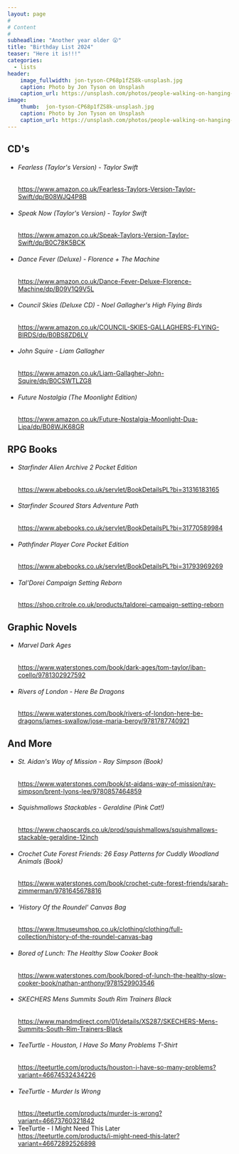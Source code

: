 ```yaml
---
layout: page
#
# Content
#
subheadline: "Another year older 😮"
title: "Birthday List 2024"
teaser: "Here it is!!!"
categories:
  - lists
header:
    image_fullwidth: jon-tyson-CP68p1fZS8k-unsplash.jpg
    caption: Photo by Jon Tyson on Unsplash
    caption_url: https://unsplash.com/photos/people-walking-on-hanging-bridge-during-daytime-CP68p1fZS8k?utm_content=creditCopyText&utm_medium=referral&utm_source=unsplash
image:
    thumb:  jon-tyson-CP68p1fZS8k-unsplash.jpg
    caption: Photo by Jon Tyson on Unsplash
    caption_url: https://unsplash.com/photos/people-walking-on-hanging-bridge-during-daytime-CP68p1fZS8k?utm_content=creditCopyText&utm_medium=referral&utm_source=unsplash
---
```

## CD's
- ###### Fearless (Taylor's Version) - Taylor Swift  
  <https://www.amazon.co.uk/Fearless-Taylors-Version-Taylor-Swift/dp/B08WJQ4P8B>
- ###### Speak Now (Taylor's Version) - Taylor Swift  
  <https://www.amazon.co.uk/Speak-Taylors-Version-Taylor-Swift/dp/B0C78K5BCK>
- ###### Dance Fever (Deluxe) - Florence + The Machine  
  <https://www.amazon.co.uk/Dance-Fever-Deluxe-Florence-Machine/dp/B09V1Q9V5L>
- ###### Council Skies (Deluxe CD) - Noel Gallagher's High Flying Birds
  <https://www.amazon.co.uk/COUNCIL-SKIES-GALLAGHERS-FLYING-BIRDS/dp/B0BS8ZD6LV>
- ###### John Squire - Liam Gallagher  
  <https://www.amazon.co.uk/Liam-Gallagher-John-Squire/dp/B0CSWTLZG8>
- ###### Future Nostalgia (The Moonlight Edition)  
  <https://www.amazon.co.uk/Future-Nostalgia-Moonlight-Dua-Lipa/dp/B08WJK68GR>

## RPG Books
- ###### Starfinder Alien Archive 2 Pocket Edition
  <https://www.abebooks.co.uk/servlet/BookDetailsPL?bi=31316183165>
- ###### Starfinder Scoured Stars Adventure Path
  <https://www.abebooks.co.uk/servlet/BookDetailsPL?bi=31770589984>
- ###### Pathfinder Player Core Pocket Edition
  <https://www.abebooks.co.uk/servlet/BookDetailsPL?bi=31793969269>
- ###### Tal'Dorei Campaign Setting Reborn  
  <https://shop.critrole.co.uk/products/taldorei-campaign-setting-reborn>

## Graphic Novels
- ###### Marvel Dark Ages  
  <https://www.waterstones.com/book/dark-ages/tom-taylor/iban-coello/9781302927592>
- ###### Rivers of London - Here Be Dragons  
  <https://www.waterstones.com/book/rivers-of-london-here-be-dragons/james-swallow/jose-maria-beroy/9781787740921>

## And More
- ###### St. Aidan's Way of Mission - Ray Simpson (Book)
  <https://www.waterstones.com/book/st-aidans-way-of-mission/ray-simpson/brent-lyons-lee/9780857464859>
- ###### Squishmallows Stackables - Geraldine (Pink Cat!)
  <https://www.chaoscards.co.uk/prod/squishmallows/squishmallows-stackable-geraldine-12inch>
- ###### Crochet Cute Forest Friends: 26 Easy Patterns for Cuddly Woodland Animals (Book)
  <https://www.waterstones.com/book/crochet-cute-forest-friends/sarah-zimmerman/9781645678816>
- ###### 'History Of the Roundel' Canvas Bag 
  <https://www.ltmuseumshop.co.uk/clothing/clothing/full-collection/history-of-the-roundel-canvas-bag>
- ###### Bored of Lunch: The Healthy Slow Cooker Book
  <https://www.waterstones.com/book/bored-of-lunch-the-healthy-slow-cooker-book/nathan-anthony/9781529903546>
- ###### SKECHERS Mens Summits South Rim Trainers Black
  <https://www.mandmdirect.com/01/details/XS287/SKECHERS-Mens-Summits-South-Rim-Trainers-Black>
- ###### TeeTurtle - Houston, I Have So Many Problems T-Shirt  
  <https://teeturtle.com/products/houston-i-have-so-many-problems?variant=46674532434226>
- ###### TeeTurtle - Murder Is Wrong  
  <https://teeturtle.com/products/murder-is-wrong?variant=46673760321842>  
- TeeTurtle - I Might Need This Later  
  <https://teeturtle.com/products/i-might-need-this-later?variant=46672892526898>  
